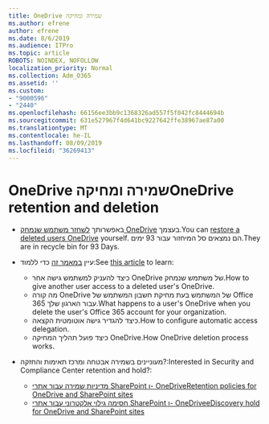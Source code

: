 ```yaml
---
title: OneDrive שמירה ומחיקה
ms.author: efrene
author: efrene
ms.date: 8/6/2019
ms.audience: ITPro
ms.topic: article
ROBOTS: NOINDEX, NOFOLLOW
localization_priority: Normal
ms.collection: Adm_O365
ms.assetid: ''
ms.custom:
- "9000596"
- "2440"
ms.openlocfilehash: 66156ee3bb9c1368326ad557f5f042fc8444694b
ms.sourcegitcommit: 631e527967f4d641bc9227642ffe38967ae87a00
ms.translationtype: MT
ms.contentlocale: he-IL
ms.lasthandoff: 08/09/2019
ms.locfileid: "36269413"
---
```

# <a name="onedrive-retention-and-deletion"></a><span data-ttu-id="4bdbb-102">OneDrive שמירה ומחיקה</span><span class="sxs-lookup"><span data-stu-id="4bdbb-102">OneDrive retention and deletion</span></span>

- <span data-ttu-id="4bdbb-103">באפשרותך [לשחזר משתמש שנמחק OneDrive](https://docs.microsoft.com/onedrive/restore-deleted-onedrive) בעצמך.</span><span class="sxs-lookup"><span data-stu-id="4bdbb-103">You can [restore a deleted users OneDrive](https://docs.microsoft.com/onedrive/restore-deleted-onedrive) yourself.</span></span> <span data-ttu-id="4bdbb-104">הם נמצאים סל המיחזור עבור 93 ימים.</span><span class="sxs-lookup"><span data-stu-id="4bdbb-104">They are in recycle bin for 93 Days.</span></span> 

- <span data-ttu-id="4bdbb-105">עיין [במאמר זה](https://docs.microsoft.com/onedrive/restore-deleted-onedrive) כדי ללמוד:</span><span class="sxs-lookup"><span data-stu-id="4bdbb-105">See [this article](https://docs.microsoft.com/onedrive/restore-deleted-onedrive) to learn:</span></span>
    - <span data-ttu-id="4bdbb-106">כיצד להעניק למשתמש גישה אחר OneDrive של משתמש שנמחק.</span><span class="sxs-lookup"><span data-stu-id="4bdbb-106">How to give another user access to a deleted user's OneDrive.</span></span>
    - <span data-ttu-id="4bdbb-107">מה קורה OneDrive של המשתמש בעת מחיקת חשבון המשתמש של Office 365 עבור הארגון שלך.</span><span class="sxs-lookup"><span data-stu-id="4bdbb-107">What happens to a user's OneDrive when you delete the user's Office 365 account for your organization.</span></span>
    - <span data-ttu-id="4bdbb-108">כיצד להגדיר גישה אוטומטית הקצאה.</span><span class="sxs-lookup"><span data-stu-id="4bdbb-108">How to configure automatic access delegation.</span></span>
    - <span data-ttu-id="4bdbb-109">כיצד פועל תהליך המחיקה OneDrive.</span><span class="sxs-lookup"><span data-stu-id="4bdbb-109">How OneDrive deletion process works.</span></span>

- <span data-ttu-id="4bdbb-110">מעוניינים בשמירה אבטחה ומרכז תאימות והחזקה?:</span><span class="sxs-lookup"><span data-stu-id="4bdbb-110">Interested in Security and Compliance Center retention and hold?:</span></span>
    - [<span data-ttu-id="4bdbb-111">מדיניות שמירה עבור אתרי SharePoint ו- OneDrive</span><span class="sxs-lookup"><span data-stu-id="4bdbb-111">Retention policies for OneDrive and SharePoint sites</span></span>](https://docs.microsoft.com/office365/securitycompliance/retention-policies?redirectSourcePath=%252farticle%252f5e377752-700d-4870-9b6d-12bfc12d2423#content-in-onedrive-accounts-and-sharepoint-sites)
    - [<span data-ttu-id="4bdbb-112">חסימה גילוי אלקטרוני עבור אתרי SharePoint ו- OneDrive</span><span class="sxs-lookup"><span data-stu-id="4bdbb-112">eDiscovery hold for OneDrive and SharePoint sites</span></span>](https://docs.microsoft.com/office365/securitycompliance/ediscovery-cases#step-4-place-content-locations-on-hold)



